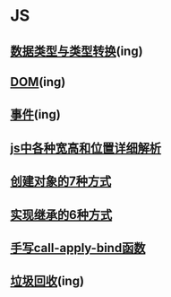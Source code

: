 # JS
## [数据类型与类型转换](./数据类型与类型转换.md)(ing)
## [DOM](./DOM.md)(ing)
## [事件](./事件.md)(ing)
## [js中各种宽高和位置详细解析](./宽高和位置解析.md)
## [创建对象的7种方式](./js创建对象的7种方式.md)
## [实现继承的6种方式](./js实现继承的6种方式.md)
## [手写call-apply-bind函数](./手写call-apply-bind函数.md)
## [垃圾回收](./垃圾回收.md)(ing)